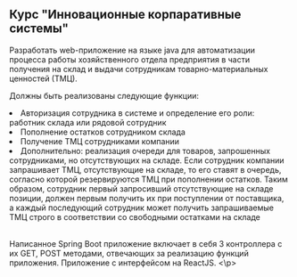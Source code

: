 <h2>Курс "Инновационные корпаративные системы"</h2>

<p>Разработать web-приложение на языке java для автоматизации процесса работы хозяйственного отдела предприятия в части получения на склад и выдачи сотрудникам товарно-материальных ценностей (ТМЦ). </p>
<p>Должны быть реализованы следующие функции:</p>
<li> Авторизация сотрудника в системе и определение его роли: работник склада или рядовой сотрудник </li>
<li> Пополнение остатков сотрудником склада </li>
<li> Получение ТМЦ сотрудниками компании </li>
<li> Дополнительно: реализация очереди для товаров, запрошенных сотрудниками, но отсутствующих на складе. Если сотрудник компании запрашивает ТМЦ, отсутствующие на складе, то его ставят в очередь, согласно которой резервируются ТМЦ при пополнении остатков. Таким образом, сотрудник первый запросивший отсутствующие на складе позиции, должен первым получить их при поступлении от поставщика, а каждый последующий сотрудник может получить запрашиваемые ТМЦ строго в соответствии со свободными остатками на складе </li>
<br/>
<p>Написанное Spring Boot приложение включает в себя 3 контроллера с их GET, POST методами, отвечающих за реализацию функций приложения. Приложение с интерфейсом на ReactJS. <\p>
